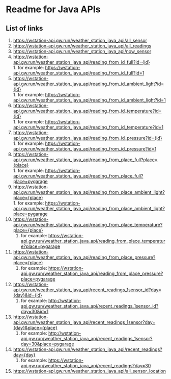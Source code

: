 # Readme for Java APIs  
## List of links  
1. https://wstation-api.gw.run/weather_station_java_api/all_sensor  
2. https://wstation-api.gw.run/weather_station_java_api/all_readings  
3. https://wstation-api.gw.run/weather_station_java_api/now_sensor  
4. https://wstation-api.gw.run/weather_station_java_api/reading_from_id_full?id={id}  
       1. for example: https://wstation-api.gw.run/weather_station_java_api/reading_from_id_full?id=1  
5. https://wstation-api.gw.run/weather_station_java_api/reading_from_id_ambient_light?id={id}  
       1. for example: https://wstation-api.gw.run/weather_station_java_api/reading_from_id_ambient_light?id=1  
6. https://wstation-api.gw.run/weather_station_java_api/reading_from_id_temperature?id={id}  
       1. for example: https://wstation-api.gw.run/weather_station_java_api/reading_from_id_temperature?id=1  
7. https://wstation-api.gw.run/weather_station_java_api/reading_from_id_pressure?id={id}  
       1. for example: https://wstation-api.gw.run/weather_station_java_api/reading_from_id_pressure?id=1  
8. https://wstation-api.gw.run/weather_station_java_api/reading_from_place_full?place={place}  
       1. for example: https://wstation-api.gw.run/weather_station_java_api/reading_from_place_full?place=pygarage  
9. https://wstation-api.gw.run/weather_station_java_api/reading_from_place_ambient_light?place={place}  
       1. for example: https://wstation-api.gw.run/weather_station_java_api/reading_from_place_ambient_light?place=pygarage  
10. https://wstation-api.gw.run/weather_station_java_api/reading_from_place_temperature?place={place}  
       1. for example: https://wstation-api.gw.run/weather_station_java_api/reading_from_place_temperature?place=pygarage  
11. https://wstation-api.gw.run/weather_station_java_api/reading_from_place_pressure?place={place}  
       1. for example: https://wstation-api.gw.run/weather_station_java_api/reading_from_place_pressure?place=pygarage  
12. https://wstation-api.gw.run/weather_station_java_api/recent_readings_1sensor_id?day={day}&id={id}
       1. for example: http://wstation-api.gw.run/weather_station_java_api/recent_readings_1sensor_id?day=30&id=1
13. https://wstation-api.gw.run/weather_station_java_api/recent_readings_1sensor?day={day}&place={place}
       1. for example: http://wstation-api.gw.run/weather_station_java_api/recent_readings_1sensor?day=30&place=pygarage
14. https://wstation-api.gw.run/weather_station_java_api/recent_readings?day={day}
       1. for example:  https://wstation-api.gw.run/weather_station_java_api/recent_readings?day=30
15. https://wstation-api.gw.run/weather_station_java_api/all_sensor_location
